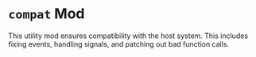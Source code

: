 # `compat` Mod
This utility mod ensures compatibility with the host system. This includes fixing events, handling signals, and patching out bad function calls.